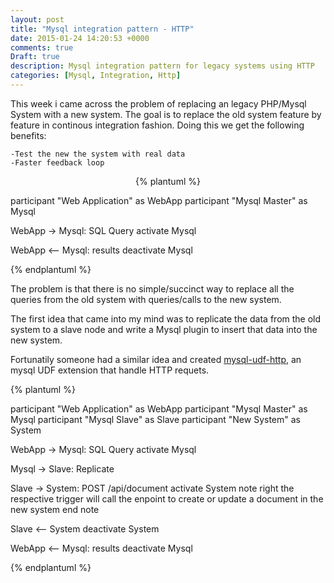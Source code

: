 ```yaml
---
layout: post
title: "Mysql integration pattern - HTTP"
date: 2015-01-24 14:20:53 +0000
comments: true
Draft: true
description: Mysql integration pattern for legacy systems using HTTP
categories: [Mysql, Integration, Http]
---
```


This week i came across the problem of replacing an legacy PHP/Mysql System with a new system. 
The goal is to replace the old system feature by feature in continous integration fashion. 
Doing this we get the following benefits:

    -Test the new the system with real data
    -Faster feedback loop
   
<p style="text-align: center" >
{% plantuml %}

participant "Web Application" as WebApp
participant "Mysql Master" as Mysql


WebApp -> Mysql: SQL Query
activate Mysql

WebApp <-- Mysql: results
deactivate Mysql


{% endplantuml %}
</p>

The problem is that there is no simple/succinct way to replace all the queries from the old 
system with queries/calls to the new system.


The first idea that came into my mind was to replicate the data from the old system to a slave node and 
write a Mysql plugin to insert that data into the new system. 

Fortunatily  someone had a similar idea and created [mysql-udf-http](https://code.google.com/p/mysql-udf-http), an mysql UDF extension that handle HTTP requets.



{% plantuml %}

participant "Web Application" as WebApp
participant "Mysql Master" as Mysql
participant "Mysql Slave" as Slave
participant "New System" as System


WebApp -> Mysql: SQL Query
activate Mysql

Mysql -> Slave: Replicate

Slave -> System: POST /api/document
activate System
note right
    the respective trigger 
    will call the enpoint to create or update 
    a document in the new system
end note

Slave <-- System
deactivate System



WebApp <-- Mysql: results
deactivate Mysql


{% endplantuml %}





 
